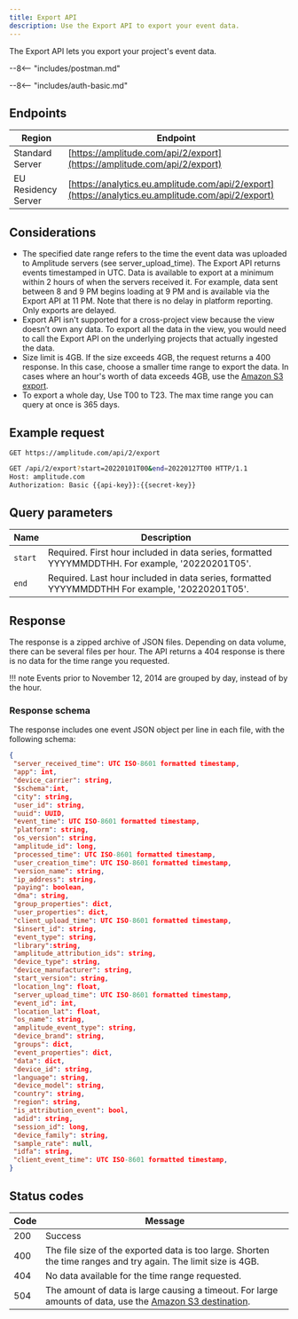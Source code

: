 ```yaml
---
title: Export API
description: Use the Export API to export your event data.
---
```


The Export API lets you export your project's event data.

--8<-- "includes/postman.md"

--8<-- "includes/auth-basic.md"

## Endpoints

| Region | Endpoint |
| --- | --- |
| Standard Server | [https://amplitude.com/api/2/export](https://amplitude.com/api/2/export) |
| EU Residency Server | [https://analytics.eu.amplitude.com/api/2/export](https://analytics.eu.amplitude.com/api/2/export) |

## Considerations

- The specified date range refers to the time the event data was uploaded to Amplitude servers (see server_upload_time). The Export API returns events timestamped in UTC. Data is available to export at a minimum within 2 hours of when the servers received it. For example, data sent between 8 and 9 PM begins loading at 9 PM and is available via the Export API at 11 PM. Note that there is no delay in platform reporting. Only exports are delayed.
- Export API isn't supported for a cross-project view because the view doesn’t own any data. To export all the data in the view, you would need to call the Export API on the underlying projects that actually ingested the data.
- Size limit is 4GB. If the size exceeds 4GB, the request returns a 400 response. In this case, choose a smaller time range to export the data. In cases where an hour's worth of data exceeds 4GB, use the [Amazon S3 export](https://help.amplitude.com/hc/en-us/articles/360044561111-Amazon-S3-Amplitude-Integration).
- To export a whole day, Use T00 to T23. The max time range you can query at once is 365 days.

## Example request

`GET https://amplitude.com/api/2/export`

```bash
GET /api/2/export?start=20220101T00&end=20220127T00 HTTP/1.1
Host: amplitude.com
Authorization: Basic {{api-key}}:{{secret-key}}
```

## Query parameters

|Name|Description|
|-----|------------|
|`start`| Required. First hour included in data series, formatted YYYYMMDDTHH. For example, '20220201T05'.|
|`end` |Required. Last hour included in data series, formatted YYYYMMDDTHH For example, '20220201T05'.|

## Response

The response is a zipped archive of JSON files. Depending on data volume, there can be several files per hour. The API returns a 404 response is there is no data for the time range you requested.

!!! note
    Events prior to November 12, 2014 are grouped by day, instead of by the hour.

### Response schema

The response includes one event JSON object per line in each file, with the following schema:

``` json
{
 "server_received_time": UTC ISO-8601 formatted timestamp,
 "app": int,
 "device_carrier": string,
 "$schema":int,
 "city": string,
 "user_id": string,
 "uuid": UUID,
 "event_time": UTC ISO-8601 formatted timestamp,
 "platform": string,
 "os_version": string,
 "amplitude_id": long,
 "processed_time": UTC ISO-8601 formatted timestamp,
 "user_creation_time": UTC ISO-8601 formatted timestamp,
 "version_name": string,
 "ip_address": string,
 "paying": boolean,
 "dma": string,
 "group_properties": dict,
 "user_properties": dict,
 "client_upload_time": UTC ISO-8601 formatted timestamp,
 "$insert_id": string,
 "event_type": string,
 "library":string,
 "amplitude_attribution_ids": string,
 "device_type": string,
 "device_manufacturer": string,
 "start_version": string,
 "location_lng": float,
 "server_upload_time": UTC ISO-8601 formatted timestamp,
 "event_id": int,
 "location_lat": float,
 "os_name": string,
 "amplitude_event_type": string,
 "device_brand": string,
 "groups": dict,
 "event_properties": dict,
 "data": dict,
 "device_id": string,
 "language": string,
 "device_model": string,
 "country": string,
 "region": string,
 "is_attribution_event": bool,
 "adid": string,
 "session_id": long,
 "device_family": string,
 "sample_rate": null,
 "idfa": string,
 "client_event_time": UTC ISO-8601 formatted timestamp,
}

```

## Status codes

|Code|Message|
|----|---------|
|200|Success|
|400|The file size of the exported data is too large. Shorten the time ranges and try again. The limit size is 4GB.|
|404|No data available for the time range requested.|
|504|The amount of data is large causing a timeout. For large amounts of data, use the [Amazon S3 destination](https://help.amplitude.com/hc/en-us/articles/360044561111-Amazon-S3-Amplitude-Integration).|
